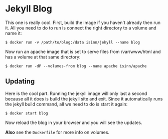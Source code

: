 # Jekyll Blog

This one is really cool. First, build the image if you haven't already then run it. All you need to do to run is connect the right directory to a volume and name it:

```
$ docker run -v /path/to/blog:/data isinn/jekyll --name blog
```

Now run an apache image that is set to serve files from /var/www/html and has a volume at that same directory:

```
$ docker run -dP --volumes-from blog --name apache isinn/apache
```

## Updating

Here is the cool part. Running the jekyll image will only last a second because all it does is build the jekyll site and exit. Since it automatically runs the jekyll build command, all we need to do is start it again:

```
$ docker start blog
```

Now reload the blog in your browser and you will see the updates.

**Also** see the `Dockerfile` for more info on volumes.
